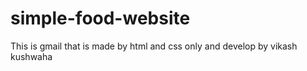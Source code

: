 # simple-food-website
This is gmail that is made by html and css only
and develop by vikash kushwaha
